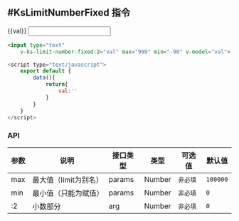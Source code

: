 #KsLimitNumberFixed 指令
---

{{val}}
<input type="text"
    v-ks-limit-number-fixed:2="val" max="999" min="-90" v-model="val">

```html
<input type="text"
    v-ks-limit-number-fixed:2="val" max="999" min="-90" v-model="val">
```

```javascript
<script type="text/javascript">
    export default {
        data(){
            return{
                val:''
            }
        }
    }
</script>
```

### API
| 参数 | 说明 | 接口类型 | 类型 | 可选值 | 默认值 |
|------|-------|----------|---------|-------|--------|
| max | 最大值（limit为别名） | params | Number | `非必填` | `100000` |
| min | 最小值（只能为赋值） | params | Number | `非必填` | `0` |
| :2 | 小数部分 | arg | Number | `非必填` | `0` |


<script type="text/javascript">
    export default {
        data(){
            return{
                val:''
            }
        }
    }
</script>



